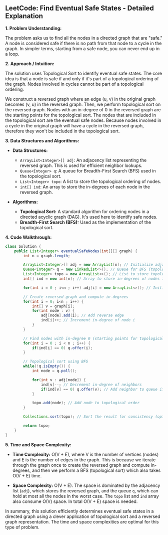 ## LeetCode: Find Eventual Safe States - Detailed Explanation

**1. Problem Understanding:**

The problem asks us to find all the nodes in a directed graph that are "safe." A node is considered safe if there is no path from that node to a cycle in the graph.  In simpler terms, starting from a safe node, you can never end up in a loop.


**2. Approach / Intuition:**

The solution uses Topological Sort to identify eventual safe states. The core idea is that a node is safe if and only if it's part of a topological ordering of the graph.  Nodes involved in cycles cannot be part of a topological ordering.

We construct a reversed graph where an edge (u, v) in the original graph becomes (v, u) in the reversed graph.  Then, we perform topological sort on the reversed graph.  Nodes with an in-degree of 0 in the reversed graph are the starting points for the topological sort. The nodes that are included in the topological sort are the eventual safe nodes.  Because nodes involved in a cycle in the original graph will have a cycle in the reversed graph, therefore they won't be included in the topological sort.


**3. Data Structures and Algorithms:**

* **Data Structures:**
    * `ArrayList<Integer>[] adj`: An adjacency list representing the reversed graph.  This is used for efficient neighbor lookups.
    * `Queue<Integer> q`: A queue for Breadth-First Search (BFS) used in the topological sort.
    * `List<Integer> topo`: A list to store the topological ordering of nodes.
    * `int[] ind`: An array to store the in-degrees of each node in the reversed graph.

* **Algorithms:**
    * **Topological Sort:**  A standard algorithm for ordering nodes in a directed acyclic graph (DAG).  It's used here to identify safe nodes.
    * **Breadth-First Search (BFS):** Used as the implementation of the topological sort.


**4. Code Walkthrough:**

```java
class Solution {
    public List<Integer> eventualSafeNodes(int[][] graph) {
        int n = graph.length;

        ArrayList<Integer>[] adj = new ArrayList[n]; // Initialize adjacency list for reversed graph
        Queue<Integer> q = new LinkedList<>(); // Queue for BFS (topological sort)
        List<Integer> topo = new ArrayList<>(); // List to store topological order
        int[] ind = new int[n]; // Array to store in-degrees of nodes in reversed graph

        for(int i = 0 ; i<n ; i++) adj[i] = new ArrayList<>(); // Initialize each adjacency list entry.

        // Create reversed graph and compute in-degrees
        for(int i = 0; i<n ; i++) {
            int[] v = graph[i];
            for(int node : v) {
                adj[node].add(i); // Add reverse edge
                ind[i]++; // Increment in-degree of node i
            }
        }

        // Find nodes with in-degree 0 (starting points for topological sort)
        for(int i = 0 ; i < n ; i++) {
            if(ind[i] == 0) q.offer(i);
        }

        // Topological sort using BFS
        while(!q.isEmpty()) {
            int node = q.poll();

            for(int v : adj[node]) {
                ind[v]--; // Decrement in-degree of neighbors
                if(ind[v] == 0) q.offer(v); // Add neighbor to queue if in-degree becomes 0
            }

            topo.add(node); // Add node to topological order
        }

        Collections.sort(topo); // Sort the result for consistency (optional)

        return topo;
    }
}
```

**5. Time and Space Complexity:**

* **Time Complexity:** O(V + E), where V is the number of vertices (nodes) and E is the number of edges in the graph. This is because we iterate through the graph once to create the reversed graph and compute in-degrees, and then we perform a BFS (topological sort) which also takes O(V + E) time.

* **Space Complexity:** O(V + E).  The space is dominated by the adjacency list (`adj`), which stores the reversed graph, and the queue `q`, which can hold at most all the nodes in the worst case. The `topo` list and `ind` array also consume O(V) space.  In total O(V + E) space is needed.


In summary, this solution efficiently determines eventual safe states in a directed graph using a clever application of topological sort and a reversed graph representation.  The time and space complexities are optimal for this type of problem.
